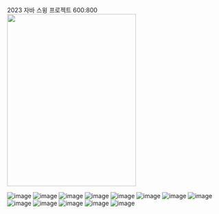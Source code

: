 2023 자바 스윙 프로젝트
600:800
<img src="https://github.com/sehy0803/2023JavaSwingProject/assets/80893236/3ebb4952-b126-4b2b-9936-54bdb90f4bd7" width="300" height="400"/>

![image](https://github.com/sehy0803/2023JavaSwingProject/assets/80893236/3ebb4952-b126-4b2b-9936-54bdb90f4bd7)
![image](https://github.com/sehy0803/2023JavaSwingProject/assets/80893236/34752721-48f9-4587-8bff-e665d61a3070)
![image](https://github.com/sehy0803/2023JavaSwingProject/assets/80893236/291a4a71-9d14-4ffc-b443-b1036219f19c)
![image](https://github.com/sehy0803/2023JavaSwingProject/assets/80893236/30a99e5e-dd14-4709-98af-44afba9042f2)
![image](https://github.com/sehy0803/2023JavaSwingProject/assets/80893236/25726662-fd8d-4169-b615-02c836c8b974)
![image](https://github.com/sehy0803/2023JavaSwingProject/assets/80893236/d8e925e0-5920-4366-acd9-f25352a574f4)
![image](https://github.com/sehy0803/2023JavaSwingProject/assets/80893236/d9b11e5e-e79c-4aea-9f2f-7ae5aab7889e)
![image](https://github.com/sehy0803/2023JavaSwingProject/assets/80893236/97d0fbe8-ca46-4b97-b4f2-13e2ac4f157e)
![image](https://github.com/sehy0803/2023JavaSwingProject/assets/80893236/4002a389-a41d-4446-9a94-974a62261e2d)
![image](https://github.com/sehy0803/2023JavaSwingProject/assets/80893236/d85cec39-42c4-4f2e-9b5f-8b277b4b2903)
![image](https://github.com/sehy0803/2023JavaSwingProject/assets/80893236/20ad9892-6b7d-4535-bc47-d4a291f1fec8)
![image](https://github.com/sehy0803/2023JavaSwingProject/assets/80893236/5165004c-3733-41a2-ac06-2cfad3b6c9b7)
![image](https://github.com/sehy0803/2023JavaSwingProject/assets/80893236/bf16dc92-2fe0-4b2d-bb56-a3ebe1f7c869)


